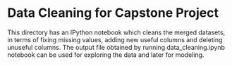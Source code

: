 # Data Cleaning for Capstone Project

This directory has an IPython notebook which cleans the merged datasets, in terms of fixing missing values, adding new useful columns and deleting unuseful columns. The output file obtained by running data_cleaning.ipynb notebook can be used for exploring the data and later for modeling.
